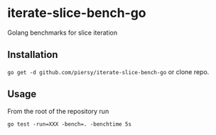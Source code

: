 # iterate-slice-bench-go

Golang benchmarks for slice iteration

## Installation
`go get -d github.com/piersy/iterate-slice-bench-go` or clone repo.

## Usage
From the root of the repository run

`go test -run=XXX -bench=. -benchtime 5s`
